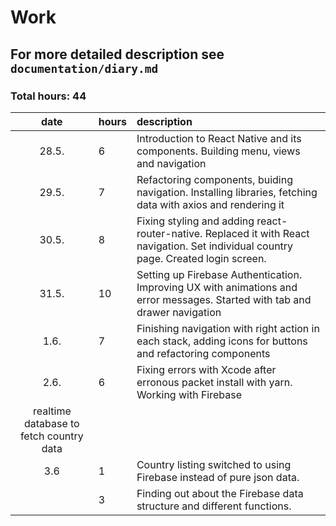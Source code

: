 # Work
## For more detailed description see `documentation/diary.md`
### Total hours: 44

| date | hours | description  |
| :----:|:-----| :-----|
| 28.5. | 6 | Introduction to React Native and its components. Building menu, views and navigation |
| 29.5. | 7 | Refactoring components, buiding navigation. Installing libraries, fetching data with axios and rendering it |
| 30.5. | 8 | Fixing styling and adding react-router-native. Replaced it with React navigation. Set individual country page. Created login screen. |
| 31.5. | 10 | Setting up Firebase Authentication. Improving UX with animations and error messages. Started with tab and drawer navigation |
| 1.6. | 7 | Finishing navigation with right action in each stack, adding icons for buttons and refactoring components |
| 2.6. | 6 | Fixing errors with Xcode after erronous packet install with yarn. Working with Firebase
realtime database to fetch country data|
| 3.6 | 1 | Country listing switched to using Firebase instead of pure json data.
| | 3 | Finding out about the Firebase data structure and different functions. |
